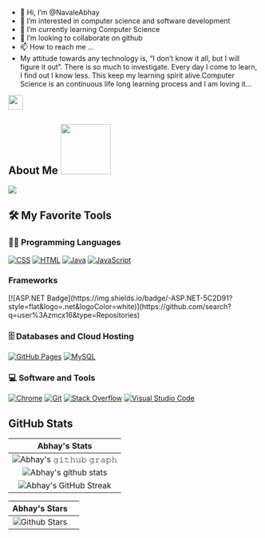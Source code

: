 - 👋 Hi, I’m @NavaleAbhay
- 👀 I’m interested in computer science and software development
- 🌱 I’m currently learning Computer Science
- 💞️ I’m looking to collaborate on github
- 📫 How to reach me ...
- My attitude towards any technology is, “I don’t know it all, but I will figure it out”. There is so much to investigate. Every day I come to learn, I find out I know less. This keep my learning spirit alive.Computer Science is an continuous life long learning process and I am loving it...


 <img src="https://github.com/TheDudeThatCode/TheDudeThatCode/blob/master/Assets/Hi.gif" width="29px">
<h2> About Me <img src = "https://media0.giphy.com/media/KDDpcKigbfFpnejZs6/giphy.gif?cid=ecf05e47oy6f4zjs8g1qoiystc56cu7r9tb8a1fe76e05oty&rid=giphy.gif" width = 100px></h2>
<img src = "https://camo.githubusercontent.com/18ce5f699367154406817e838d922e74f1d53abea421410b381a64f2c1725af9/68747470733a2f2f6d656469612e67697068792e636f6d2f6d656469612f4168337a4848376876735342322f67697068792e676966" >


<!---
NavaleAbhay/NavaleAbhay is a ✨ special ✨ repository because its `README.md` (this file) appears on your GitHub profile.
You can click the Preview link to take a look at your changes.
--->





## 🛠️ My Favorite Tools

### 👨‍💻 Programming Languages

<p>
    <a href="https://github.com/search?q=user%3ADenverCoder1+is%3Arepo+language%3Acss"><img alt="CSS" src="https://img.shields.io/badge/CSS%20-%231572B6.svg?logo=css3&logoColor=white"></a>
    <a href="https://github.com/search?q=user%3ADenverCoder1+is%3Arepo+language%3Ahtml"><img alt="HTML" src="https://img.shields.io/badge/HTML%20-%23E34F26.svg?logo=html5&logoColor=white"></a>
    <a href="https://github.com/search?q=user%3ADenverCoder1+is%3Arepo+language%3Ajava"><img alt="Java" src="https://img.shields.io/badge/Java-%23007396.svg?logo=java&logoColor=white"></a>
    <a href="https://github.com/search?q=user%3ADenverCoder1+is%3Arepo+language%3Ajavascript"><img alt="JavaScript" src="https://img.shields.io/badge/JavaScript%20-%23F7DF1E.svg?logo=javascript&logoColor=black"></a>
 </p>
 
 ### Frameworks
 
 <p>
  [![ASP.NET Badge](https://img.shields.io/badge/-ASP.NET-5C2D91?style=flat&logo=.net&logoColor=white)](https://github.com/search?q=user%3Azmcx16&type=Repositories)
 </p>
 
    
### 🗄️ Databases and Cloud Hosting

<p>
    <a href="#"><img alt="GitHub Pages" src="https://img.shields.io/badge/GitHub%20Pages-%23327FC7.svg?logo=github&logoColor=white"></a>
    <a href="#"><img alt="MySQL" src="https://img.shields.io/badge/MySQL-00000F?style=for-the-badge&logo=mysql&logoColor=white"></a>
</p>

### 💻 Software and Tools

<p>
    <a href="#"><img alt="Chrome" src="https://img.shields.io/badge/Chrome-3DDC84?logo=google-chrome&logoColor=white"></a>
    <a href="#"><img alt="Git" src="https://img.shields.io/badge/Git%20-%23F05033.svg?logo=git&logoColor=white"></a>
    <a href="#"><img alt="Stack Overflow" src="https://img.shields.io/badge/-Stack%20Overflow-FE7A16?logo=stack-overflow&logoColor=white"></a>
    <a href="#"><img alt="Visual Studio Code" src="https://img.shields.io/badge/Visual%20Studio%20Code-0078d7.svg?logo=visual-studio-code&logoColor=white"></a>
</p>



## GitHub Stats


|                                                                     Abhay's Stats                                                                     |
|:------------------------------------------------------------------------------------------------------------------------------------------------------:|
| ![Abhay's 𝚐𝚒𝚝𝚑𝚞𝚋 𝚐𝚛𝚊𝚙𝚑](https://activity-graph.herokuapp.com/graph?username=NavaleAbhay&theme=react-dark&hide_border=true&area=true) |
| ![Abhay's github stats](https://github-readme-stats.vercel.app/api?username=NavaleAbhay&show_icons=true&theme=algolia)              | 
| ![Abhay's GitHub Streak](https://github-readme-streak-stats.herokuapp.com/?user=NavaleAbhay&theme=algolia)                    | 
    

|                                                                                                      Abhay's Stars                                                                                                       |                                                                                                                    |      
|:-------------------------------------------------------------------------------------------------------------------------------------------------------------------------------------------------------------------------:|:---------------------------------------------------------------------------------------------------------------------------------:|
| ![Github Stars](https://github-readme-stats.vercel.app/api?username=NavaleAbhay&show_icons=true&locale=en&count_private=true&hide_rank=true&custom_title=My%20GitHub%20Stats&disable_animations=true&theme=algolia) | 




